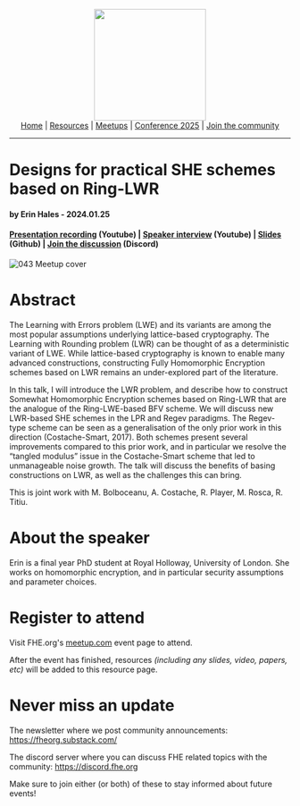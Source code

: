 <!-- Main header navigation -->
<p align="center">
  <img width="200" src="https://user-images.githubusercontent.com/5758427/180978488-db825482-5a58-4c7c-9589-c494a6f0be04.png"><br/>
  <a href="https://fhe-org.github.io">Home</a> | <a href="https://fhe-org.github.io/resources">Resources</a> | <a href="https://fhe-org.github.io/meetups/">Meetups</a> | <a href="https://fhe-org.github.io/conferences/conference-2025/">Conference 2025</a> | <a href="https://fhe-org.github.io/community">Join the community</a>
</p>
<hr/>
<!-- /Main header navigation -->


# Designs for practical SHE schemes based on Ring-LWR
#### by Erin Hales - 2024.01.25
#### <a href="https://www.youtube.com/watch?v=vaE6RtF4T3I&list=PLnbmMskCVh1chnSM8Jjy6Nk3IH6fpn7MM">Presentation recording</a> (Youtube) | <a href="https://www.youtube.com/watch?v=2sHlpcy8fto&list=PLnbmMskCVh1e3EGYBGrAg1q-cVE5fM6O4&index=13">Speaker interview</a> (Youtube) | <a href="https://github.com/FHE-org/fhe-org.github.io/files/14056541/FHE.org.LWR.presentation.pdf">Slides</a> (Github) | <a href="https://discord.fhe.org">Join the discussion</a> (Discord)

![043 Meetup cover](https://github.com/FHE-org/fhe-org.github.io/assets/37557436/205d7365-2891-4a8b-a4aa-be8975f526dd)


# Abstract

The Learning with Errors problem (LWE) and its variants are among the most popular assumptions underlying lattice-based cryptography. The Learning with Rounding problem (LWR) can be thought of as a deterministic variant of LWE. While lattice-based cryptography is known to enable many advanced constructions, constructing Fully Homomorphic Encryption schemes based on LWR remains an under-explored part of the literature.

In this talk, I will introduce the LWR problem, and describe how to construct Somewhat Homomorphic Encryption schemes based on Ring-LWR that are the analogue of the Ring-LWE-based BFV scheme. We will discuss new LWR-based SHE schemes in the LPR and Regev paradigms. The Regev-type scheme can be seen as a generalisation of the only prior work in this direction (Costache-Smart, 2017). Both schemes present several improvements compared to this prior work, and in particular we resolve the “tangled modulus” issue in the Costache-Smart scheme that led to unmanageable noise growth. The talk will discuss the benefits of basing constructions on LWR, as well as the challenges this can bring.

This is joint work with M. Bolboceanu, A. Costache, R. Player, M. Rosca, R. Titiu.

# About the speaker

Erin is a final year PhD student at Royal Holloway, University of London. She works on homomorphic encryption, and in particular security assumptions and parameter choices.

# Register to attend

Visit FHE.org's [meetup.com](https://www.meetup.com/fhe-org/events/298454749/) event page to attend.

After the event has finished, resources *(including any slides, video, papers, etc)* will be added to this resource page.

# Never miss an update

The newsletter where we post community announcements: https://fheorg.substack.com/

The discord server where you can discuss FHE related topics with the community: https://discord.fhe.org

Make sure to join either (or both) of these to stay informed about future events!
